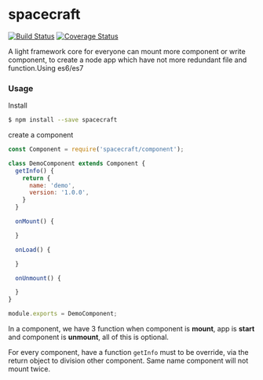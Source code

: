 # spacecraft

[![Build Status](https://travis-ci.org/node-spacecraft/spacecraft.svg?branch=master)](https://travis-ci.org/node-spacecraft/spacecraft)
[![Coverage Status](https://coveralls.io/repos/github/node-spacecraft/spacecraft/badge.svg?branch=master)](https://coveralls.io/github/node-spacecraft/spacecraft?branch=master)

A light framework core for everyone can mount more component or write component, to create a node app which have not more redundant file and function.Using es6/es7

### Usage

Install
```bash
$ npm install --save spacecraft
```

create a component
```javascript
const Component = require('spacecraft/component');

class DemoComponent extends Component {
  getInfo() {
    return {
      name: 'demo',
      version: '1.0.0',
    }
  }

  onMount() {

  }

  onLoad() {

  }

  onUnmount() {

  }
}

module.exports = DemoComponent;
```

In a component, we have 3 function when component is **mount**, app is **start** and component is **unmount**, all of this is optional.

For every component, have a function `getInfo` must to be override, via the return object to division other component. Same name component will not mount twice.
